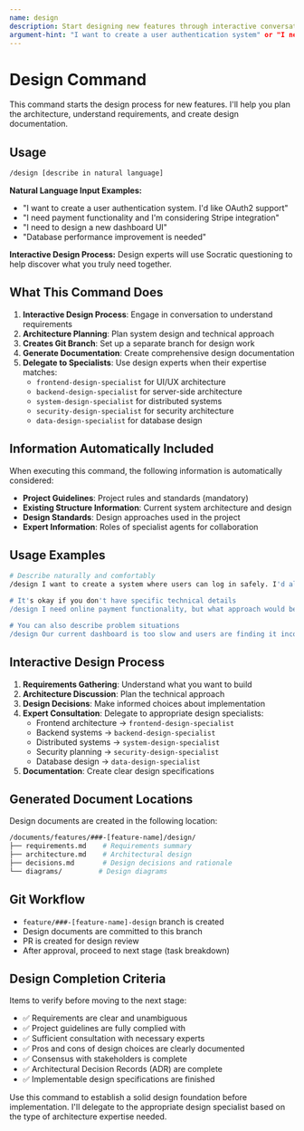 ```yaml
---
name: design
description: Start designing new features through interactive conversation. Describe your needs and I'll help you plan the architecture and requirements.
argument-hint: "I want to create a user authentication system" or "I need payment functionality, but how should I approach it?"
---
```


# Design Command

This command starts the design process for new features. I'll help you plan the architecture, understand requirements, and create design documentation.

## Usage

```bash
/design [describe in natural language]
```

**Natural Language Input Examples:**

- "I want to create a user authentication system. I'd like OAuth2 support"
- "I need payment functionality and I'm considering Stripe integration"
- "I need to design a new dashboard UI"
- "Database performance improvement is needed"

**Interactive Design Process:**
Design experts will use Socratic questioning to help discover what you truly need together.

## What This Command Does

1. **Interactive Design Process**: Engage in conversation to understand requirements
2. **Architecture Planning**: Plan system design and technical approach
3. **Creates Git Branch**: Set up a separate branch for design work
4. **Generate Documentation**: Create comprehensive design documentation
5. **Delegate to Specialists**: Use design experts when their expertise matches:
   - `frontend-design-specialist` for UI/UX architecture
   - `backend-design-specialist` for server-side architecture
   - `system-design-specialist` for distributed systems
   - `security-design-specialist` for security architecture
   - `data-design-specialist` for database design

## Information Automatically Included

When executing this command, the following information is automatically considered:

- **Project Guidelines**: Project rules and standards (mandatory)
- **Existing Structure Information**: Current system architecture and design
- **Design Standards**: Design approaches used in the project
- **Expert Information**: Roles of specialist agents for collaboration

## Usage Examples

```bash
# Describe naturally and comfortably
/design I want to create a system where users can log in safely. I'd also like to support Google and Facebook login

# It's okay if you don't have specific technical details
/design I need online payment functionality, but what approach would be best?

# You can also describe problem situations
/design Our current dashboard is too slow and users are finding it inconvenient. How can we improve it?
```

## Interactive Design Process

1. **Requirements Gathering**: Understand what you want to build
2. **Architecture Discussion**: Plan the technical approach
3. **Design Decisions**: Make informed choices about implementation
4. **Expert Consultation**: Delegate to appropriate design specialists:
   - Frontend architecture → `frontend-design-specialist`
   - Backend systems → `backend-design-specialist`
   - Distributed systems → `system-design-specialist`
   - Security planning → `security-design-specialist`
   - Database design → `data-design-specialist`
5. **Documentation**: Create clear design specifications

## Generated Document Locations

Design documents are created in the following location:

```bash
/documents/features/###-[feature-name]/design/
├── requirements.md    # Requirements summary
├── architecture.md    # Architectural design
├── decisions.md       # Design decisions and rationale
└── diagrams/         # Design diagrams
```

## Git Workflow

- `feature/###-[feature-name]-design` branch is created
- Design documents are committed to this branch
- PR is created for design review
- After approval, proceed to next stage (task breakdown)

## Design Completion Criteria

Items to verify before moving to the next stage:

- ✅ Requirements are clear and unambiguous
- ✅ Project guidelines are fully complied with
- ✅ Sufficient consultation with necessary experts
- ✅ Pros and cons of design choices are clearly documented
- ✅ Consensus with stakeholders is complete
- ✅ Architectural Decision Records (ADR) are complete
- ✅ Implementable design specifications are finished

Use this command to establish a solid design foundation before implementation. I'll delegate to the appropriate design specialist based on the type of architecture expertise needed.
